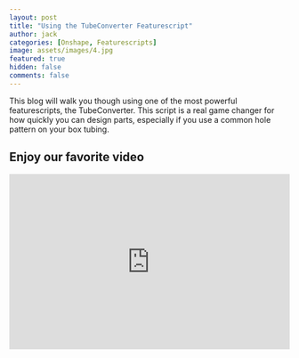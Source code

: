 ```yaml
---
layout: post
title: "Using the TubeConverter Featurescript"
author: jack
categories: [Onshape, Featurescripts]
image: assets/images/4.jpg
featured: true
hidden: false
comments: false
---
```


This blog will walk you though using one of the most powerful featurescripts, the TubeConverter. This script is a real game changer for how quickly you can design parts, especially if you use a common hole pattern on your box tubing.

## Enjoy our favorite video

<p><iframe style="width:100%;" height="315" src="https://www.youtube.com/embed/3TdPBB9Z_cs" frameborder="0" allowfullscreen></iframe></p>

